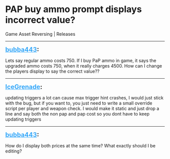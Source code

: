 # PAP buy ammo prompt displays incorrect value?
Game Asset Reversing | Releases

---
<strong style="font-size: 1.4em;"><span style="text-decoration: underline;text-decoration-color: #34a7f9;"><span style="color:#34a7f9;">bubba443</span></span>:</strong>

<p>Lets say regular ammo costs 750. If I buy PaP ammo in game, it says the upgraded ammo costs 750, when it really charges 4500. How can I change the players display to say the correct value??</p>

---
<strong style="font-size: 1.4em;"><span style="text-decoration: underline;text-decoration-color: #34a7f9;"><span style="color:#34a7f9;">IceGrenade</span></span>:</strong>

<p>updating triggers a lot can cause max trigger hint crashes, I would just stick with the bug, but if you want to, you just need to write a small override script per player and weapon check. I would make it static and just drop a line and say both the non pap and pap cost so you dont have to keep updating triggers</p>

---
<strong style="font-size: 1.4em;"><span style="text-decoration: underline;text-decoration-color: #34a7f9;"><span style="color:#34a7f9;">bubba443</span></span>:</strong>

<p>How do I display both prices at the same time? What exactly should I be editing?</p>
